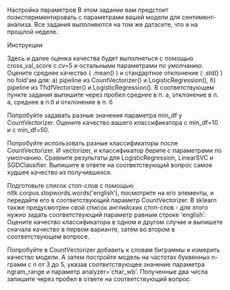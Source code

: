 Настройка параметров
В этом задании вам предстоит поэкспериментировать с параметрами вашей модели для сентимент-анализа. Все задания выполняются на том же датасете, что и на прошлой неделе.

Инструкции

Здесь и далее оценка качества будет выполняться с помощью cross_val_score с cv=5 и остальными параметрами по умолчанию. Оцените среднее качество ( .mean() ) и стандартное отклонение ( .std() ) по fold'ам для: а) pipeline из CountVectorizer() и LogisticRegression(), б) pipeline из TfidfVectorizer() и LogisticRegression(). В соответствующем пункте задания выпишите через пробел среднее в п. а, отклонение в п. а, среднее в п.б и отклонение в п. б

Попробуйте задавать разные значения параметра min_df у CountVectorizer. Оцените качество вашего классификатора с min_df=10 и с min_df=50.

Попробуйте использовать разные классификаторы после CountVectorizer. И vectorizer, и классификатор берите с параметрами по умолчанию. Сравните результаты для LogisticRegression, LinearSVC и SGDClassifier. Выпишите в ответе на соответствующий вопрос самое худшее качество из получившихся.

Подготовьте список стоп-слов с помощью nltk.corpus.stopwords.words('english'), посмотрите на его элементы, и передайте его в соответствующий параметр CountVectorizer. В sklearn также предусмотрен свой список английских стоп-слов - для этого нужно задать соответствующий параметр равным строке 'english'. Оцените качество классификатора в одном и другом случае и выпишете сначала качество в первом варианте, затем во втором в соответствующем вопросе.

Попробуйте в CountVectorizer добавить к словам биграммы и измерить качество модели. А затем постройте модель на частотах буквенных n-грамм c n от 3 до 5, указав соответствующее значение параметра ngram_range и параметр analyzer='char_wb'. Полученные два числа запишите через пробел в ответе на соответствующий вопрос.
